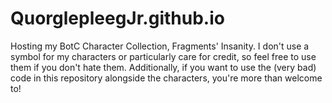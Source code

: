 # QuorglepleegJr.github.io
Hosting my BotC Character Collection, Fragments' Insanity. I don't use a symbol for my characters or particularly care for credit, so feel free to use them if you don't hate them. Additionally, if you want to use the (very bad) code in this repository alongside the characters, you're more than welcome to!
